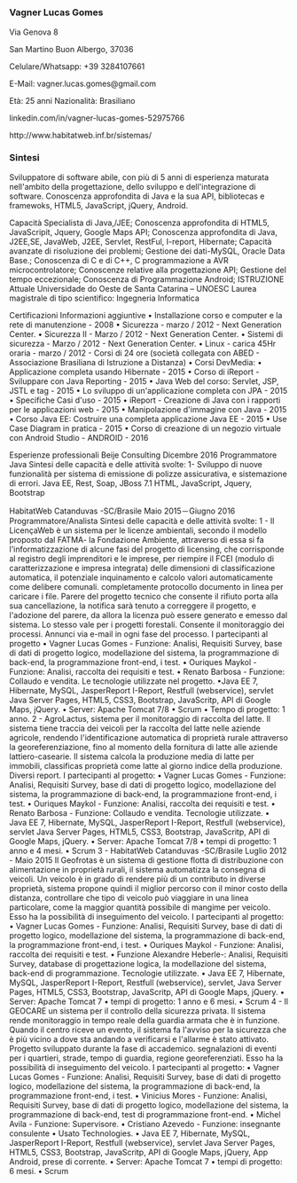 
#
<h3>Vagner Lucas Gomes</h3>

<p>Via Genova 8</p>
<p>San Martino Buon Albergo, 37036</p>
<p>Celulare/Whatsapp: +39 3284107661</p>
<p>E-Mail: vagner.lucas.gomes@gmail.com</p>
<p>Età: 25 anni		Nazionalità: Brasiliano</p>
<a>linkedin.com/in/vagner-lucas-gomes-52975766	</a>
<p>http://www.habitatweb.inf.br/sistemas/</p>

<h>
<h3>Sintesi</h3>
<p>Sviluppatore di software abile, con più di 5 anni di esperienza maturata nell'ambito della progettazione, dello sviluppo e dell'integrazione di software. Conoscenza approfondita di Java e la sua API, bibliotecas e framewoks, HTML5, JavaScript, jQuery, Android.</p>

Capacità
Specialista di Java,/JEE;
Conoscenza approfondita di HTML5, JavaScripit, Jquery, Google Maps API;
Conoscenza approfondita di Java, J2EE,SE, JavaWeb, J2EE, Servlet, RestFul, I-report, Hibernate;
Capacità avanzate di risoluzione dei problemi;
Gestione dei dati-MySQL, Oracle Data Base.;
Conoscenza di C e di C++, C programmazione a AVR microcontrolatore;
Conoscenze relative alla progettazione API;
Gestione del tempo eccezionale;
Conoscenza di Programmazione Android;
ISTRUZIONE
Attuale
Universidade do Oeste de Santa Catarina – UNOESC
Laurea magistrale di tipo scientifico: Ingegneria Informatica

Certificazioni
Informazioni aggiuntive
• Installazione corso e computer e la rete di manutenzione - 2008
• Sicurezza - marzo / 2012 - Next Generation Center.
• Sicurezza II - Marzo / 2012 - Next Generation Center.
• Sistemi di sicurezza - Marzo / 2012 - Next Generation Center.
• Linux - carica 45Hr oraria - marzo / 2012 - Corsi di 24 ore (società collegata con ABED - Associazione Brasiliana di Istruzione a Distanza)
• Corsi DevMedia:
• Applicazione completa usando Hibernate - 2015
• Corso di iReport - Sviluppare con Java Reporting - 2015
• Java Web del corso: Servlet, JSP, JSTL e tag - 2015
• Lo sviluppo di un'applicazione completa con JPA - 2015
• Specifiche Casi d'uso - 2015
• iReport - Creazione di Java con i rapporti per le applicazioni web - 2015
• Manipolazione d'immagine con Java - 2015
• Corso Java EE: Costruire una completa applicazione Java EE - 2015
• Use Case Diagram in pratica - 2015
• Corso di creazione di un negozio virtuale con Android Studio - ANDROID - 2016

Esperienze professionali
Beije Consulting
Dicembre 2016 
Programmatore Java
Sintesi delle capacità e delle attività svolte:
1- Sviluppo di nuove funzionalità per sistema di emissione di polizze assicurativa, e sistemazione di errori.
Java EE, Rest, Soap, JBoss 7.1 HTML, JavaScript, Jquery, Bootstrap

HabitatWeb  Catanduvas -SC/Brasile
Maio 2015－Giugno 2016
Programmatore/Analista
Sintesi delle capacità e delle attività svolte:
1 - Il LicençaWeb è un sistema per le licenze ambientali, secondo il modello proposto dal FATMA- la Fondazione Ambiente, attraverso di essa si fa l'informatizzazione di alcune fasi del progetto di licensing, che corrisponde al registro degli imprenditori e le imprese, per riempire il FCEI (modulo di caratterizzazione e impresa integrata) delle dimensioni di classificazione automatica, il potenziale inquinamento e calcolo valori automaticamente come delibere comunali. completamente protocollo documento in linea per caricare i file. Parere del progetto tecnico che consente il rifiuto porta alla sua cancellazione, la notifica sarà tenuto a correggere il progetto, e l'adozione del parere, da allora la licenza può essere generato e emesso dal sistema. Lo stesso vale per i progetti forestali. Consente il monitoraggio dei processi. Annunci via e-mail in ogni fase del processo.
I partecipanti al progetto
• Vagner Lucas Gomes - Funzione: Analisi, Requisiti Survey, base di dati di progetto logico, modellazione del sistema, la programmazione di back-end, la programmazione front-end, i test.
• Ouriques Maykol - Funzione: Analisi, raccolta dei requisiti e test.
• Renato Barbosa - Funzione: Collaudo e vendita.
Le tecnologie utilizzate nel progetto.
•Java EE 7, Hibernate, MySQL, JasperReport I-Report, Restfull (webservice), servlet Java Server Pages, HTML5, CSS3, Bootstrap, JavaScritp, API di Google Maps, jQuery.
• Server: Apache Tomcat 7/8
• Scrum
• Tempo di progetto: 1 anno.
2 - AgroLactus, sistema per il monitoraggio di raccolta del latte. Il sistema tiene traccia dei veicoli per la raccolta del latte nelle aziende agricole, rendendo l'identificazione automatica di proprietà rurale attraverso la georeferenziazione, fino al momento della fornitura di latte alle aziende lattiero-casearie. Il sistema calcola la produzione media di latte per immobili, classificas proprietà come latte al giorno indice della produzione. Diversi report.
 I partecipanti al progetto:
• Vagner Lucas Gomes - Funzione: Analisi, Requisiti Survey, base di dati di progetto logico, modellazione del sistema, la programmazione di back-end, la programmazione front-end, i test.
• Ouriques Maykol - Funzione: Analisi, raccolta dei requisiti e test.
• Renato Barbosa - Funzione: Collaudo e vendita.
Tecnologie utilizzate.
• Java EE 7, Hibernate, MySQL, JasperReport I-Report, Restfull (webservice), servlet Java Server Pages, HTML5, CSS3, Bootstrap, JavaScritp, API di Google Maps, jQuery.
• Server: Apache Tomcat 7/8
• tempi di progetto: 1 anno e 4 mesi.
• Scrum 3 -
HabitatWeb  Catanduvas -SC/Brasile
Luglio 2012 - Maio 2015
Il Geofrotas è un sistema di gestione flotta di distribuzione con alimentazione in proprietà rurali, il sistema automatizza la consegna di veicoli. Un veicolo è in grado di rendere più di un contributo in diverse proprietà, sistema propone quindi il miglior percorso con il minor costo della distanza, controllare che tipo di veicolo può viaggiare in una linea particolare, come la maggior quantità possibile di mangime per veicolo. Esso ha la possibilità di inseguimento del veicolo.
I partecipanti al progetto:
• Vagner Lucas Gomes - Funzione: Analisi, Requisiti Survey, base di dati di progetto logico, modellazione del sistema, la programmazione di back-end, la programmazione front-end, i test.
• Ouriques Maykol - Funzione: Analisi, raccolta dei requisiti e test.
• Funzione Alexandre Heberle-: Analisi, Requisiti Survey, database di progettazione logica, la modellazione del sistema, back-end di programmazione.
Tecnologie utilizzate.
• Java EE 7, Hibernate, MySQL, JasperReport I-Report, Restfull (webservice), servlet, Java Server Pages, HTML5, CSS3, Bootstrap, JavaScritp, API di Google Maps, jQuery.
• Server: Apache Tomcat 7
• tempi di progetto: 1 anno e 6 mesi.
• Scrum
4 - Il GEOCARE un sistema per il controllo della sicurezza privata. Il sistema rende monitoraggio in tempo reale della guardia armata che è in funzione. Quando il centro riceve un evento, il sistema fa l'avviso per la sicurezza che è più vicino a dove sta andando a verificarsi e l'allarme è stato attivato. Progetto sviluppato durante la fase di accademico. segnalazioni di eventi per i quartieri, strade, tempo di guardia, regione georeferenziati. Esso ha la possibilità di inseguimento del veicolo.
I partecipanti al progetto:
• Vagner Lucas Gomes - Funzione: Analisi, Requisiti Survey, base di dati di progetto logico, modellazione del sistema, la programmazione di back-end, la programmazione front-end, i test.
• Vinicius Mores - Funzione: Analisi, Requisiti Survey, base di dati di progetto logico, modellazione del sistema, la programmazione di back-end, test di programmazione front-end.
• Michel Avila - Funzione: Supervisore.
• Cristiano Azevedo - Funzione: insegnante consulente
• Usato Technologies.
• Java EE 7, Hibernate, MySQL, JasperReport I-Report, Restfull (webservice), servlet Java Server Pages, HTML5, CSS3, Bootstrap, JavaScritp, API di Google Maps, jQuery, App Android, prese di corrente.
• Server: Apache Tomcat 7
• tempi di progetto: 6 mesi.
• Scrum

